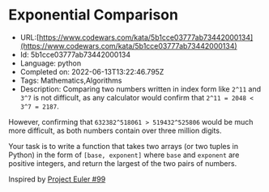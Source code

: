 # Exponential Comparison

 - URL:[https://www.codewars.com/kata/5b1cce03777ab73442000134](https://www.codewars.com/kata/5b1cce03777ab73442000134)
 - Id: 5b1cce03777ab73442000134
 - Language: python
 - Completed on: 2022-06-13T13:22:46.795Z
 - Tags: Mathematics,Algorithms
 - Description:
Comparing two numbers written in index form like `2^11` and `3^7` is not difficult, as any calculator would confirm that `2^11 = 2048 < 3^7 = 2187`.

However, confirming that `632382^518061 > 519432^525806` would be much more difficult, as both numbers contain over three million digits.

Your task is to write a function that takes two arrays (or two tuples in Python) in the form of `[base, exponent]` where `base` and `exponent` are positive integers, and return the largest of the two pairs of numbers.

Inspired by [Project Euler #99](https://projecteuler.net/problem=99)
